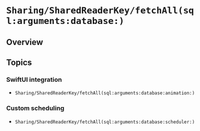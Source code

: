 # ``Sharing/SharedReaderKey/fetchAll(sql:arguments:database:)``

## Overview

## Topics

### SwiftUI integration

- ``Sharing/SharedReaderKey/fetchAll(sql:arguments:database:animation:)``

### Custom scheduling

- ``Sharing/SharedReaderKey/fetchAll(sql:arguments:database:scheduler:)``
